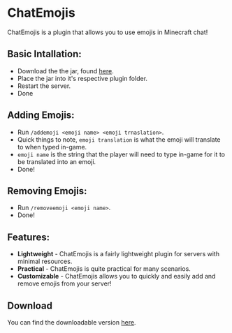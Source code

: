 # ChatEmojis

ChatEmojis is a plugin that allows you to use emojis in Minecraft chat!

## Basic Intallation:
* Download the the jar, found [here](https://github.com/Blurmit/ChatEmojis/releases).
* Place the jar into it's respective plugin folder.
* Restart the server.
* Done

## Adding Emojis:
* Run `/addemoji <emoji name> <emoji trnaslation>`.
* Quick things to note, `emoji translation` is what the emoji will translate to when typed in-game.
* `emoji name` is the string that the player will need to type in-game for it to be translated into an emoji.
* Done!

## Removing Emojis:
* Run `/removeemoji <emoji name>`.
* Done!
          

## Features:

* **Lightweight** - ChatEmojis is a fairly lightweight plugin for servers with minimal resources.
* **Practical** - ChatEmojis is quite practical for many scenarios.
* **Customizable** - ChatEmojis allows you to quickly and easily add and remove emojis from your server!

## Download
You can find the downloadable version [here](https://github.com/Blurmit/ChatEmojis/releases).
